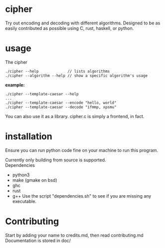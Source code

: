 # cipher
Try out encoding and decoding with different algorithms. Designed to be as easily contributed as possible using C, rust, haskell, or python.

# usage
The cipher 
```
./cipher --help             // lists algorithms
./cipher --algorithm --help // show a specific algorithm's usage
```
**example:**
```
./cipher --template-caesar --help
...
./cipher --template-caesar --encode "hello, world"
./cipher --template-caesar --decode "ifmmp, xpsmu"
```
You can also use it as a library. cipher.c is simply a frontend, in fact. 

# installation
Ensure you can run python code fine on your machine to run this program.

Currently only building from source is supported.  
Dependencies
- python3
- make (gmake on bsd)
- ghc
- rust
- g++
Use the script "dependencies.sh" to see if you are missing any executable.

# Contributing
Start by adding your name to credits.md, then read contributing.md 
Documentation is stored in doc/
